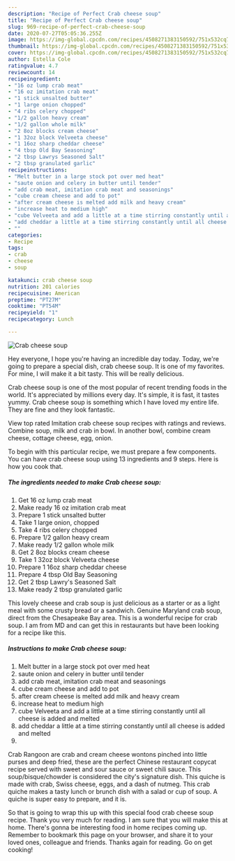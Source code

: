 ```yaml
---
description: "Recipe of Perfect Crab cheese soup"
title: "Recipe of Perfect Crab cheese soup"
slug: 969-recipe-of-perfect-crab-cheese-soup
date: 2020-07-27T05:05:36.255Z
image: https://img-global.cpcdn.com/recipes/4508271383150592/751x532cq70/crab-cheese-soup-recipe-main-photo.jpg
thumbnail: https://img-global.cpcdn.com/recipes/4508271383150592/751x532cq70/crab-cheese-soup-recipe-main-photo.jpg
cover: https://img-global.cpcdn.com/recipes/4508271383150592/751x532cq70/crab-cheese-soup-recipe-main-photo.jpg
author: Estella Cole
ratingvalue: 4.7
reviewcount: 14
recipeingredient:
- "16 oz lump crab meat"
- "16 oz imitation crab meat"
- "1 stick unsalted butter"
- "1 large onion chopped"
- "4 ribs celery chopped"
- "1/2 gallon heavy cream"
- "1/2 gallon whole milk"
- "2 8oz blocks cream cheese"
- "1 32oz block Velveeta cheese"
- "1 16oz sharp cheddar cheese"
- "4 tbsp Old Bay Seasoning"
- "2 tbsp Lawrys Seasoned Salt"
- "2 tbsp granulated garlic"
recipeinstructions:
- "Melt butter in a large stock pot over med heat"
- "saute onion and celery in butter until tender"
- "add crab meat, imitation crab meat and seasonings"
- "cube cream cheese and add to pot"
- "after cream cheese is melted add milk and heavy cream"
- "increase heat to medium high"
- "cube Velveeta and add a little at a time stirring constantly until all cheese is added and melted"
- "add cheddar a little at a time stirring constantly until all cheese is added and melted"
- ""
categories:
- Recipe
tags:
- crab
- cheese
- soup

katakunci: crab cheese soup 
nutrition: 201 calories
recipecuisine: American
preptime: "PT27M"
cooktime: "PT54M"
recipeyield: "1"
recipecategory: Lunch

---
```



![Crab cheese soup](https://img-global.cpcdn.com/recipes/4508271383150592/751x532cq70/crab-cheese-soup-recipe-main-photo.jpg)

Hey everyone, I hope you're having an incredible day today. Today, we're going to prepare a special dish, crab cheese soup. It is one of my favorites. For mine, I will make it a bit tasty. This will be really delicious.

Crab cheese soup is one of the most popular of recent trending foods in the world. It's appreciated by millions every day. It's simple, it is fast, it tastes yummy. Crab cheese soup is something which I have loved my entire life. They are fine and they look fantastic.

View top rated Imitation crab cheese soup recipes with ratings and reviews. Combine soup, milk and crab in bowl. In another bowl, combine cream cheese, cottage cheese, egg, onion.


To begin with this particular recipe, we must prepare a few components. You can have crab cheese soup using 13 ingredients and 9 steps. Here is how you cook that.

<!--inarticleads1-->

##### The ingredients needed to make Crab cheese soup:

1. Get 16 oz lump crab meat
1. Make ready 16 oz imitation crab meat
1. Prepare 1 stick unsalted butter
1. Take 1 large onion, chopped
1. Take 4 ribs celery chopped
1. Prepare 1/2 gallon heavy cream
1. Make ready 1/2 gallon whole milk
1. Get 2 8oz blocks cream cheese
1. Take 1 32oz block Velveeta cheese
1. Prepare 1 16oz sharp cheddar cheese
1. Prepare 4 tbsp Old Bay Seasoning
1. Get 2 tbsp Lawry&#39;s Seasoned Salt
1. Make ready 2 tbsp granulated garlic


This lovely cheese and crab soup is just delicious as a starter or as a light meal with some crusty bread or a sandwich. Genuine Maryland crab soup, direct from the Chesapeake Bay area. This is a wonderful recipe for crab soup. I am from MD and can get this in restaurants but have been looking for a recipe like this. 

<!--inarticleads2-->

##### Instructions to make Crab cheese soup:

1. Melt butter in a large stock pot over med heat
1. saute onion and celery in butter until tender
1. add crab meat, imitation crab meat and seasonings
1. cube cream cheese and add to pot
1. after cream cheese is melted add milk and heavy cream
1. increase heat to medium high
1. cube Velveeta and add a little at a time stirring constantly until all cheese is added and melted
1. add cheddar a little at a time stirring constantly until all cheese is added and melted
1. 


Crab Rangoon are crab and cream cheese wontons pinched into little purses and deep fried, these are the perfect Chinese restaurant copycat recipe served with sweet and sour sauce or sweet chili sauce. This soup/bisque/chowder is considered the city&#39;s signature dish. This quiche is made with crab, Swiss cheese, eggs, and a dash of nutmeg. This crab quiche makes a tasty lunch or brunch dish with a salad or cup of soup. A quiche is super easy to prepare, and it is. 

So that is going to wrap this up with this special food crab cheese soup recipe. Thank you very much for reading. I am sure that you will make this at home. There's gonna be interesting food in home recipes coming up. Remember to bookmark this page on your browser, and share it to your loved ones, colleague and friends. Thanks again for reading. Go on get cooking!
